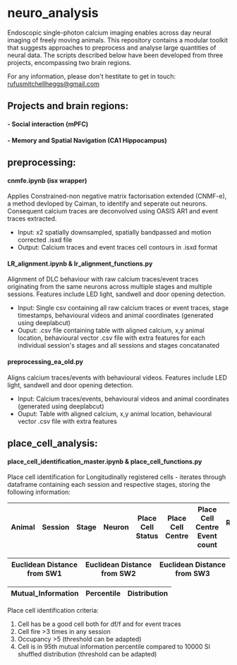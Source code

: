 # neuro_analysis
Endoscopic single-photon calcium imaging enables across day neural imaging of freely moving animals.  This repository contains a modular toolkit that suggests approaches to preprocess and analyse large quantities of neural data.  The scripts described below have been developed from three projects, encompassing two brain regions.  

For any information, please don't hestitate to get in touch: rufusmitchellheggs@gmail.com

## Projects and brain regions:
#### - Social interaction (mPFC)  
#### - Memory and Spatial Navigation (CA1 Hippocampus)

## preprocessing: 
#### cnmfe.ipynb (isx wrapper)
Applies Constrained-non negative matrix factorisation extended (CNMF-e), a method devloped by Caiman, to identify and seperate out neurons.  Consequent calcium traces are deconvolved using OASIS AR1 and event traces extracted.  
- Input: x2 spatially downsampled, spatially bandpassed and motion corrected .isxd file  
- Output: Calcium traces and event traces cell contours in .isxd format

#### LR_alignment.ipynb & lr_alignment_functions.py
Alignment of DLC behaviour with raw calcium traces/event traces originating from the same neurons across multiple stages and multiple sessions.  Features include LED light, sandwell and door opening detection.  
- Input: Single csv containing all raw calcium traces or event traces, stage timestamps, behavioural videos and animal coordinates (generated using deeplabcut)  
- Ouput: .csv file containing table with aligned calcium, x,y animal location, behavioural vector .csv file with extra features for each individual session's stages and all sessions and stages concatanated

#### preprocessing_ea_old.py   
Aligns calcium traces/events with behavioural videos.  Features include LED light, sandwell and door opening detection.  
- Input: Calcium traces/events, behavioural videos and animal coordinates (generated using deeplabcut)  
- Ouput: Table with aligned calcium, x,y animal location, behavioural vector .csv file with extra features

## place_cell_analysis: 
#### place_cell_identification_master.ipynb & place_cell_functions.py   
Place cell identification for Longitudinally registered cells - iterates through dataframe containing each session and respective stages, storing the following information:  

|Animal|Session|Stage|Neuron|Place Cell Status|Place Cell Centre|Place Cell Centre Event count|Rewarded Well|
|------|-------|-----|------|-----------------|-----------------|-----------------------------|-------------|


|Euclidean Distance from SW1|Euclidean Distance from SW2|Euclidean Distance from SW3|
|---------------------------|---------------------------|---------------------------|


|Mutual_Information|Percentile|Distribution|
|------------------|----------|------------|


Place cell identification criteria:  
1. Cell has be a good cell both for df/f and for event traces  
2. Cell fire >3 times in any session  
3. Occupancy >5 (threshold can be adapted)  
4. Cell is in 95th mutual information percentile compared to 10000 SI shuffled distribution (threshold can be adapted)  




